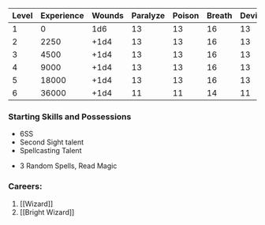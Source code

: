 | Level | Experience | Wounds | Paralyze | Poison | Breath | Device | Magic |
| ----- | ---------- | ------ | -------- | ------ | ------ | ------ | ----- |
| 1     | 0          | 1d6    | 13       | 13     | 16     | 13     | 14    |
| 2     | 2250       | +1d4   | 13       | 13     | 16     | 13     | 14    |
| 3     | 4500       | +1d4   | 13       | 13     | 16     | 13     | 14    |
| 4     | 9000       | +1d4   | 13       | 13     | 16     | 13     | 14    |
| 5     | 18000      | +1d4   | 13       | 13     | 16     | 13     | 14    |
| 6     | 36000      | +1d4   | 11       | 11     | 14     | 11     | 12    |

### Starting Skills and Possessions
- 6SS
- Second Sight talent
- Spellcasting Talent
* 3 Random Spells, Read Magic 
### Careers:
1. [[Wizard]]
2. [[Bright Wizard]]

